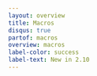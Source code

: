 ```yaml
---
layout: overview
title: Macros
disqus: true
partof: macros
overview: macros
label-color: success
label-text: New in 2.10
---
```

